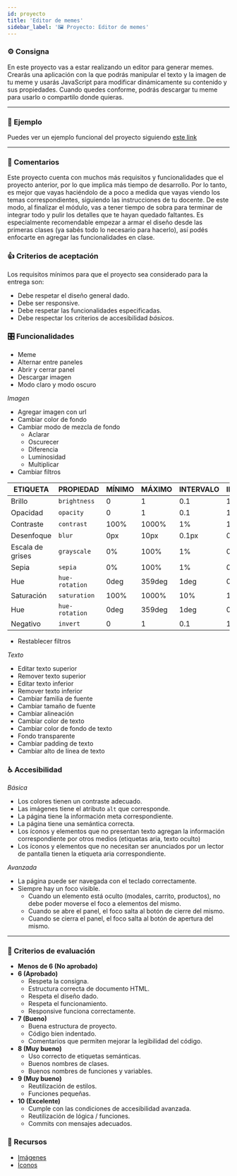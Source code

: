 ```yaml
---
id: proyecto
title: 'Editor de memes'
sidebar_label: '🖼 Proyecto: Editor de memes'
---
```


### ⚙️ Consigna

En este proyecto vas a estar realizando un editor para generar memes. Crearás una aplicación con la que podrás manipular el texto y la imagen de tu meme y usarás JavaScript para modificar dinámicamente su contenido y sus propiedades. Cuando quedes conforme, podrás descargar tu meme para usarlo o compartilo donde quieras.

---

### 👀 Ejemplo

Puedes ver un ejemplo funcional del proyecto siguiendo [este link](https://frontend-proyecto-meme.adaitw.org)

---

### 💬 Comentarios

Este proyecto cuenta con muchos más requisitos y funcionalidades que el proyecto anterior, por lo que implica más tiempo de desarrollo. Por lo tanto, es mejor que vayas haciéndolo de a poco a medida que vayas viendo los temas correspondientes, siguiendo las instrucciones de tu docente. De este modo, al finalizar el módulo, vas a tener tiempo de sobra para terminar de integrar todo y pulir los detalles que te hayan quedado faltantes. Es especialmente recomendable empezar a armar el diseño desde las primeras clases (ya sabés todo lo necesario para hacerlo), así podés enfocarte en agregar las funcionalidades en clase.

### 👍 Criterios de aceptación

Los requisitos mínimos para que el proyecto sea considerado para la entrega son:

- Debe respetar el diseño general dado.
- Debe ser responsive.
- Debe respetar las funcionalidades especificadas.
- Debe respectar los criterios de accesibilidad _básicos_.

### 🎛 Funcionalidades

- Meme
- Alternar entre paneles
- Abrir y cerrar panel
- Descargar imagen
- Modo claro y modo oscuro

_Imagen_

- Agregar imagen con url
- Cambiar color de fondo
- Cambiar modo de mezcla de fondo
  - Aclarar
  - Oscurecer
  - Diferencia
  - Luminosidad
  - Multiplicar
- Cambiar filtros

| ETIQUETA         | PROPIEDAD      | MÍNIMO | MÁXIMO | INTERVALO | INICIAL |
| ---------------- | -------------- | ------ | ------ | --------- | ------- |
| Brillo           | `brightness`   | 0      | 1      | 0.1       | 1       |
| Opacidad         | `opacity`      | 0      | 1      | 0.1       | 1       |
| Contraste        | `contrast`     | 100%   | 1000%  | 1%        | 100%    |
| Desenfoque       | `blur`         | 0px    | 10px   | 0.1px     | 0px     |
| Escala de grises | `grayscale`    | 0%     | 100%   | 1%        | 0%      |
| Sepia            | `sepia`        | 0%     | 100%   | 1%        | 0%      |
| Hue              | `hue-rotation` | 0deg   | 359deg | 1deg      | 0deg    |
| Saturación       | `saturation`   | 100%   | 1000%  | 10%       | 100%    |
| Hue              | `hue-rotation` | 0deg   | 359deg | 1deg      | 0deg    |
| Negativo         | `invert`       | 0      | 1      | 0.1       | 1       |

- Restablecer filtros

_Texto_

- Editar texto superior
- Remover texto superior
- Editar texto inferior
- Remover texto inferior
- Cambiar familia de fuente
- Cambiar tamaño de fuente
- Cambiar alineación
- Cambiar color de texto
- Cambiar color de fondo de texto
- Fondo transparente
- Cambiar padding de texto
- Cambiar alto de línea de texto

### ♿️ Accesibilidad

_Básica_

- Los colores tienen un contraste adecuado.
- Las imágenes tiene el atributo `alt` que corresponde.
- La página tiene la información meta correspondiente.
- La página tiene una semántica correcta.
- Los íconos y elementos que no presentan texto agregan la información correspondiente por otros medios (etiquetas aria, texto oculto)
- Los íconos y elementos que no necesitan ser anunciados por un lector de pantalla tienen la etiqueta aria correspondiente.

_Avanzada_

- La página puede ser navegada con el teclado correctamente.
- Siempre hay un foco visible.
  - Cuando un elemento está oculto (modales, carrito, productos), no debe poder moverse el foco a elementos del mismo.
  - Cuando se abre el panel, el foco salta al botón de cierre del mismo.
  - Cuando se cierra el panel, el foco salta al botón de apertura del mismo.

---

### 📝 Criterios de evaluación

- **Menos de 6 (No aprobado)**
- **6 (Aprobado)**
  - Respeta la consigna.
  - Estructura correcta de documento HTML.
  - Respeta el diseño dado.
  - Respeta el funcionamiento.
  - Responsive funciona correctamente.
- **7 (Bueno)**
  - Buena estructura de proyecto.
  - Código bien indentado.
  - Comentarios que permiten mejorar la legibilidad del código.
- **8 (Muy bueno)**
  - Uso correcto de etiquetas semánticas.
  - Buenos nombres de clases.
  - Buenos nombres de funciones y variables.
- **9 (Muy bueno)**
  - Reutilización de estilos.
  - Funciones pequeñas.
- **10 (Excelente)**
  - Cumple con las condiciones de accesibilidad avanzada.
  - Reutilización de lógica / funciones.
  - Commits con mensajes adecuados.

### 🧰 Recursos

- [Imágenes](https://undraw.co/illustrations)
- [Íconos](https://konpa.github.io/devicon/)
